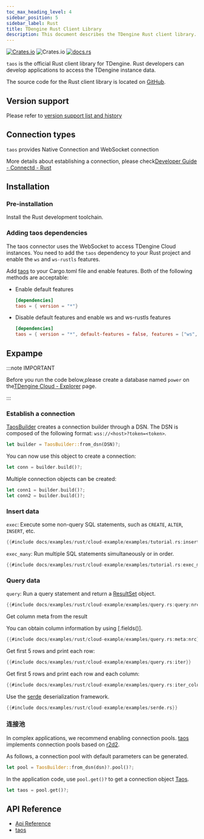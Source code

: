 ```yaml
---
toc_max_heading_level: 4
sidebar_position: 5
sidebar_label: Rust
title: TDengine Rust Client Library
description: This document describes the TDengine Rust client library.
---
```

[![Crates.io](https://img.shields.io/crates/v/taos)](https://crates.io/crates/taos) ![Crates.io](https://img.shields.io/crates/d/taos) [![docs.rs](https://img.shields.io/docsrs/taos)](https://docs.rs/taos)

`taos` is the official Rust client library for TDengine. Rust developers can develop applications to access the TDengine instance data.

The source code for the Rust client library is located on [GitHub](https://github.com/taosdata/taos-connector-rust).

## Version support

Please refer to [version support list and history](https://docs.tdengine.com/reference/connectors/rust/#version-history)

## Connection types

`taos` provides Native Connection and WebSocket connection

More details about establishing a connection, please check[Developer Guide - Connectd - Rust](../01-connect/04-rust.md)

## Installation

### Pre-installation

Install the Rust development toolchain.

### Adding taos dependencies

The taos connector uses the WebSocket to access TDengine Cloud instances. You need to add the `taos` dependency to your Rust project and enable the `ws` and `ws-rustls` features.

Add [taos][taos] to your Cargo.toml file and enable features. Both of the following methods are acceptable:

* Enable default features
    ```toml
    [dependencies]
    taos = { version = "*"}
    ```
* Disable default features and enable ws and ws-rustls features
    ```toml
    [dependencies]
    taos = { version = "*", default-features = false, features = ["ws", "ws-rustls"] }

## Expampe

:::note IMPORTANT

Before you run the code below,please create a database named `power` on the[TDengine Cloud - Explorer](https://cloud.taosdata.com/explorer) page.

:::

### Establish a connection

[TaosBuilder] creates a connection builder through a DSN. The DSN is composed of the following format: `wss://<host>?token=<token>`.

```rust
let builder = TaosBuilder::from_dsn(DSN)?;
```

You can now use this object to create a connection:

```rust
let conn = builder.build()?;
```

Multiple connection objects can be created:

```rust
let conn1 = builder.build()?;
let conn2 = builder.build()?;
```

### Insert data

`exec`: Execute some non-query SQL statements, such as `CREATE`, `ALTER`, `INSERT`, etc.

```rust title="exec"
{{#include docs/examples/rust/cloud-example/examples/tutorial.rs:insert}}
```

`exec_many`: Run multiple SQL statements simultaneously or in order.

```rust title="exec_many"
{{#include docs/examples/rust/cloud-example/examples/tutorial.rs:exec_many}}
```

### Query data
`query`: Run a query statement and return a [ResultSet] object.

```rust
{{#include docs/examples/rust/cloud-example/examples/query.rs:query:nrc}}
```

Get column meta from the result

You can obtain column information by using [.fields()].

```rust
{{#include docs/examples/rust/cloud-example/examples/query.rs:meta:nrc}}
```

Get first 5 rows and print each row:

```rust
{{#include docs/examples/rust/cloud-example/examples/query.rs:iter}}
```

Get first 5 rows and print each row and each column:

```rust
{{#include docs/examples/rust/cloud-example/examples/query.rs:iter_column}}
```

Use the [serde](https://serde.rs) deserialization framework.
```rust
{{#include docs/examples/rust/cloud-example/examples/serde.rs}}
```

### 连接池

In complex applications, we recommend enabling connection pools. [taos] implements connection pools based on [r2d2].

As follows, a connection pool with default parameters can be generated.

```rust
let pool = TaosBuilder::from_dsn(dsn)?.pool()?;
```

In the application code, use `pool.get()?` to get a connection object [Taos].


```rust
let taos = pool.get()?;
```

## API Reference

- [Api Reference](https://docs.tdengine.com/reference/connectors/rust/#api-reference)
- [taos](https://docs.rs/taos)


[taos]: https://github.com/taosdata/rust-connector-taos
[r2d2]: https://crates.io/crates/r2d2
[TaosBuilder]: https://docs.rs/taos/latest/taos/struct.TaosBuilder.html
[struct.Taos]: https://docs.rs/taos/latest/taos/struct.Taos.html
[ResultSet]: https://docs.rs/taos/latest/taos/struct.ResultSet.html
